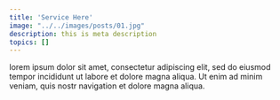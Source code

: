 ```yaml
---
title: 'Service Here'
image: "../../images/posts/01.jpg"
description: this is meta description
topics: []
---
```


lorem ipsum dolor sit amet, consectetur adipiscing elit, sed do eiusmod tempor incididunt ut labore et dolore magna aliqua. Ut enim ad minim veniam, quis nostr navigation et dolore magna aliqua.
